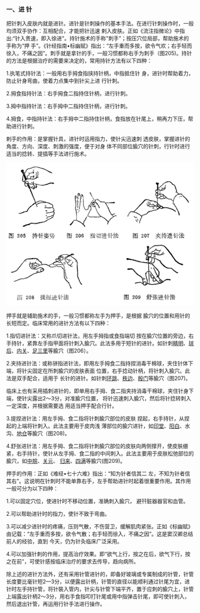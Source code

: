 ### 一、进 针

把针刺入皮肤内就是进针。进针是针刺操作的基本手法。在进行针刺操作时，一般均须双手协作：互相配合，才能把针迅速 剌入皮肤。正如《流注指微论》中指出:“针入贵速，即入徐进"。持针施术的手称"刺手”；按压穴位局部，帮助施术的手称为“押 手”。《针经指南•标幽赋》指出：“左手重而多按，欲令气欢；右手轻而徐入，不痛之因”。刺手就是拿针的手，一般习惯都称右手为刺手（图205)。持针的方法是根据治疗的需要来决定的，常用持针方法有以下四种：

1.执笔式持针法：一般用右手拇食指挟持针柄，中指抵住针 身，进针时帮助着力，防止针身弯曲，使着力点集中到针尖上进 行针刺。

2.拇食指持针法：右手拇食二指持住针柄，进行针刺。

3.拇中指持针法：右手拇中二指持住针柄，进行针刺。

4.拇食，中指持针法：右手拇中二指持住针柄，食指放在针尾上，稍再力下压，帮助进行针刺。

剌手的作用：是掌握针具，进针时运用指力，使针尖迅速刺 透皮肤，掌握进针的角度、方向、深度、刺激的强度，便于对身 体不同部位腧穴的针刺，行针时进行适当的捻转、提插等手法进行施术。

![](img/图205、206、207、208、209.jpg)

押手就是辅助施术的手，一般习惯都称左手为押手，是根据 腧穴的位置和用针的长短而定。临床常用的进针方法有以下四种：

1.指切进针法：又称爪切进针法，用左手拇指或食指端切 按在腧穴位置的旁边，右手持针，紧靠左手指甲面将针刺入腧穴。此法多用于短针的进针。如针刺[睛明](https://www.gmzyjc.com/read/zjs/zjs3.1.7-8-0.0.1.3.1.md)、[球后](https://www.gmzyjc.com/read/zjs/zjs3.4-0.1.1.5.0.md)、[内关](https://www.gmzyjc.com/read/zjs/zjs3.1.9-12-0.0.1.3.6.md)、[足三里](https://www.gmzyjc.com/read/zjs/zjs3.1.1-3-0.1.3.3.36.md)等腧穴（图206）。

2.夹持进针法：或称骈指进针法，即用左手拇食二指持捏消毒干棉球，夹住针体下端，将针尖固定在所刺腧穴的皮肤表面 位置，右手捻动针柄，将针刺入腧穴。此法是双手配合，适用于 长针的进针。如针刺[环跳](https://www.gmzyjc.com/read/zjs/zjs3.1.9-12-0.0.3.3.30.md)、[秩边](https://www.gmzyjc.com/read/zjs/zjs3.1.7-8-0.0.1.3.54.md)、[殷门](https://www.gmzyjc.com/read/zjs/zjs3.1.7-8-0.0.1.3.37.md)等腧穴（图207)。

临床上也有采用插刺进针的，即单用右手拇、食二指夹持消毒干棉球，夹住针身下端，使针尖露出2〜3分，对准腧穴位置， 将针迅速刺入腧穴，然后将针捻转刺入一定深度，并根据需要选  用适当押手配合行针。

3.提捏进针法：用左手拇、食二指将针刺腧穴部位的皮肤 捏起，右手持针，从捏起的上端将针刺入。此法主要用于皮肉浅 薄部位的腧穴进针，如[印堂](https://www.gmzyjc.com/read/zjs/zjs3.4-0.1.1.2.0.md)、[阳白](https://www.gmzyjc.com/read/zjs/zjs3.1.9-12-0.0.3.3.14.md)、水沟、[地仓](https://www.gmzyjc.com/read/zjs/zjs3.1.1-3-0.1.3.3.4.md)等腧穴（图208)。

4.舒张进针法：用左手拇、食二指将针刺腧穴部位的皮肤向两侧撑开，使皮肤绷紧，右手持针，使针从左手拇、食二指的中间刺入。此法主要用于皮肤松弛部位的腧穴，如[中脘](https://www.gmzyjc.com/read/zjs/zjs3.2.1-0.1.1.3.11.md)、[关元](https://www.gmzyjc.com/read/zjs/zjs3.2.1-0.1.1.3.4.md)、 [归来](https://www.gmzyjc.com/read/zjs/zjs3.1.1-3-0.1.3.3.29.md)、[四满](https://www.gmzyjc.com/read/zjs/zjs3.1.7-8-0.0.2.3.14.md)等腧穴(图209)。

押手的作用：正如《难经•七十六难》指出：“知为针者信其二 左，不知为针者信其右”。这说明在针刺时不能单靠右手，左手帮助进针时起着很重要作用。其作用一般可分为以下四种：

1.可以固定穴位，使进针时不移动位置，准确刺入腧穴， 避幵脏器器官和血管。

2.可以帮助进针时的指力，使针不致于弯曲。

3.可以减少进针时的疼痛，压则气散，不伤营卫，缓解肌肉紧张。正如《标幽赋》由记载：“左手重而多按，欲令气散；右手轻而徐入，不痛之因”。这是窦汉卿总结前人的经验，直到 今天，仍为针灸临床广泛采用。

4.可以加强针刺的作用，提高治疗效果。即“欲气上行，按之在后，欲气下行，按之在前”，可使针感按临床治疗的要求去传导，趋向病所。

除上述的进针方法外，还有采用针管进针的，即备好玻璃或专属制成的针管，针管长度要比毫针短2—3分，以便露出针柄，针管的直径以能顺利通过针尾为宜，进针时左手持针管，将针裝入管内，针尖与针管下端平齐，置于应刺的腧穴上，针管上端露出针柄2〜3分，用右手食指叩打针尾或用中指弹击针尾，即可使针刺入，然后退出针管，再运用行针手法进行操作。
